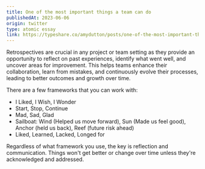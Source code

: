 ```yaml
---
title: One of the most important things a team can do
publishedAt: 2023-06-06
origin: twitter
type: atomic essay
link: https://typeshare.co/amydutton/posts/one-of-the-most-important-things-a-team-can-do
---
```


Retrospectives are crucial in any project or team setting as they provide an opportunity to reflect on past experiences, identify what went well, and uncover areas for improvement. This helps teams enhance their collaboration, learn from mistakes, and continuously evolve their processes, leading to better outcomes and growth over time.

There are a few frameworks that you can work with:

- I Liked, I Wish, I Wonder
- Start, Stop, Continue
- Mad, Sad, Glad
- Sailboat: Wind (Helped us move forward), Sun (Made us feel good), Anchor (held us back), Reef (future risk ahead)
- Liked, Learned, Lacked, Longed for

Regardless of what framework you use, the key is reflection and communication. Things won't get better or change over time unless they're acknowledged and addressed.

